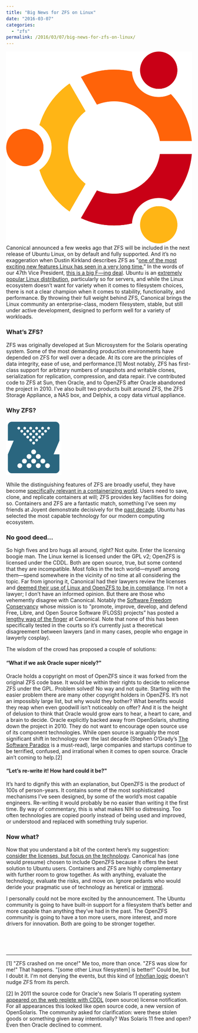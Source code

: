 ```yaml
---
title: "Big News for ZFS on Linux"
date: "2016-03-07"
categories:
  - "zfs"
permalink: /2016/03/07/big-news-for-zfs-on-linux/
---
```


![](images/Ubuntu-old.png "Ubuntu")Canonical announced a few weeks ago that ZFS will be included in the next release of Ubuntu Linux, on by default and fully supported. And it’s no exaggeration when Dustin Kirkland describes ZFS as "[one of the most exciting new features Linux has seen in a very long time.](https://insights.ubuntu.com/2016/02/16/zfs-is-the-fs-for-containers-in-ubuntu-16-04/)” In the words of our 47th Vice President, [this is a big F—ing deal](https://www.youtube.com/watch?v=HHKq9tt50O8). Ubuntu is an [extremely popular Linux distribution](https://en.wikipedia.org/wiki/Ubuntu_(operating_system)#Installed_base), particularly so for servers, and while the Linux ecosystem doesn’t want for variety when it comes to filesystem choices, there is not a clear champion when it comes to stability, functionality, and performance. By throwing their full weight behind ZFS, Canonical brings the Linux community an enterprise-class, modern filesystem, stable, but still under active development, designed to perform well for a variety of workloads.

### What’s ZFS?

ZFS was originally developed at Sun Microsystem for the Solaris operating system. Some of the most demanding production environments have depended on ZFS for well over a decade. At its core are the principles of data integrity, ease of use, and performance.\[1\] Most notably, ZFS has first-class support for arbitrary numbers of snapshots and writable clones, serialization for replication, compression, and data repair. I’ve contributed code to ZFS at Sun, then Oracle, and to OpenZFS after Oracle abandoned the project in 2010. I’ve also built two products built around ZFS, the ZFS Storage Appliance, a NAS box, and Delphix, a copy data virtual appliance.

### Why ZFS?

![](images/Open-ZFS-Primary-Logo-Colour-150x150.png "OpenZFS")

While the distinguishing features of ZFS are broadly useful, they have become [specifically relevant in a containerizing world](https://docs.docker.com/engine/userguide/storagedriver/zfs-driver/). Users need to save, clone, and replicate containers at will; ZFS provides key facilities for doing so. Containers and ZFS are a fantastic match, something I’ve seen my friends at Joyent demonstrate decisively for the [past decade](http://cuddletech.com/?p=63). Ubuntu has selected the most capable technology for our modern computing ecosystem.

### No good deed...

So high fives and bro hugs all around, right? Not quite. Enter the licensing boogie man. The Linux kernel is licensed under the GPL v2; OpenZFS is licensed under the CDDL. Both are open source, true, but some contend that they are incompatible. Most folks in the tech world—myself among them—spend somewhere in the vicinity of no time at all considering the topic. Far from ignoring it, Canonical had their lawyers review the licenses and [deemed their use of Linux and OpenZFS to be in compliance](https://insights.ubuntu.com/2016/02/18/zfs-licensing-and-linux/). I’m not a lawyer; I don’t have an informed opinion. But there are those who vehemently disagree with Canonical. Notably the [Software Freedom Conservancy](https://sfconservancy.org) whose mission is to "promote, improve, develop, and defend Free, Libre, and Open Source Software (FLOSS) projects” has posted a [lengthy wag of the finger](https://sfconservancy.org/blog/2016/feb/25/zfs-and-linux/) at Canonical. Note that none of this has been specifically tested in the courts so it’s currently just a theoretical disagreement between lawyers (and in many cases, people who engage in lawyerly cosplay).

The wisdom of the crowd has proposed a couple of solutions:

#### “What if we ask Oracle super nicely?"

Oracle holds a copyright on most of OpenZFS since it was forked from the original ZFS code base. It would be within their rights to decide to relicense ZFS under the GPL. Problem solved! No way and not quite. Starting with the easier problem there are many other copyright holders in OpenZFS. It’s not an impossibly large list, but why would they bother? What benefits would they reap when even goodwill isn’t noticeably on offer? And it is the height of delusion to think that Oracle would grow ears to hear, a heart to care, and a brain to decide. Oracle explicitly backed away from OpenSolaris, shutting down the project in 2010. They do not want to encourage open source use of its component technologies. While open source is arguably the most significant shift in technology over the last decade (Stephen O’Grady’s [The Software Paradox](http://www.amazon.com/The-Software-Paradox-Commercial-Market/dp/1491900938) is a must-read), large companies and startups continue to be terrified, confused, and irrational when it comes to open source. Oracle ain’t coming to help.\[2\]

#### “Let’s re-write it! How hard could it be?"

It’s hard to dignify this with an explanation, but OpenZFS is the product of 100s of person-years. It contains some of the most sophisticated mechanisms I've seen designed, by some of the world’s most capable engineers. Re-writing it would probably be no easier than writing it the first time. By way of commentary, this is what makes NIH so distressing. Too often technologies are copied poorly instead of being used and improved, or understood and replaced with something truly superior.

### Now what?

Now that you understand a bit of the context here’s my suggestion: [consider the licenses, but focus on the technology](http://blog.dustinkirkland.com/2016/02/zfs-licensing-and-linux.html). Canonical has (one would presume) chosen to include OpenZFS because it offers the best solution to Ubuntu users. Containers and ZFS are highly complementary with further room to grow together. As with anything, evaluate the technology, evaluate the risks, and move on. Ignore pedants who would deride your pragmatic use of technology as heretical or [immoral](http://thenewstack.io/canonical-encounters-messy-legal-questions-bringing-zfs-ubuntu/).

I personally could not be more excited by the announcement. The Ubuntu community is going to have built-in support for a filesystem that’s better and more capable than anything they’ve had in the past. The OpenZFS community is going to have a ton more users, more interest, and more drivers for innovation. Both are going to be stronger together.

 

 

* * *

\[1\] "ZFS crashed on me once!" Me too, more than once. "ZFS was slow for me!" That happens. "\[some other Linux filesystem\] is better!" Could be, but I doubt it. I'm not denying the events, but this kind of [Inhofian logic](https://www.youtube.com/watch?v=3E0a_60PMR8) doesn't nudge ZFS from its perch.

\[2\] In 2011 the source code for Oracle's new Solaris 11 operating system [appeared on the web replete with CDDL](http://arstechnica.com/business/2011/12/disgruntled-employee-oracle-doesnt-seem-to-care-about-solaris-11-code-leak/) (open source) license notification. For all appearances this looked like open source code, a new version of OpenSolaris. The community asked for clarification: were these stolen goods or something given away intentionally? Was Solaris 11 free and open? Even then Oracle declined to comment.
